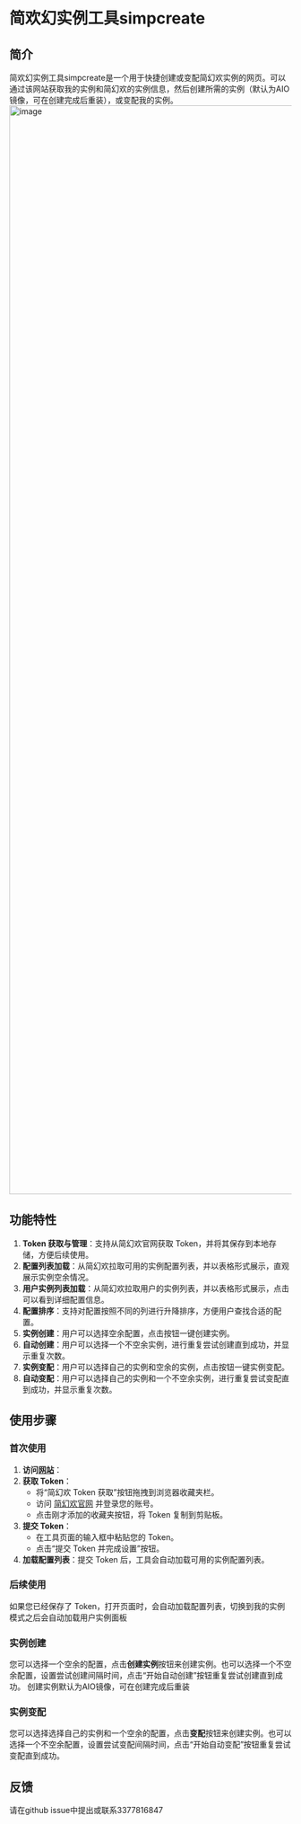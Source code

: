 # 简欢幻实例工具simpcreate

## 简介
简欢幻实例工具simpcreate是一个用于快捷创建或变配简幻欢实例的网页。可以通过该网站获取我的实例和简幻欢的实例信息，然后创建所需的实例（默认为AIO镜像，可在创建完成后重装），或变配我的实例。
<img width="1243" height="1939" alt="image" src="https://github.com/user-attachments/assets/96dd8850-e126-4409-8bdd-675b9294202d" />



## 功能特性
1. **Token 获取与管理**：支持从简幻欢官网获取 Token，并将其保存到本地存储，方便后续使用。
2. **配置列表加载**：从简幻欢拉取可用的实例配置列表，并以表格形式展示，直观展示实例空余情况。
3. **用户实例列表加载**：从简幻欢拉取用户的实例列表，并以表格形式展示，点击可以看到详细配置信息。
4. **配置排序**：支持对配置按照不同的列进行升降排序，方便用户查找合适的配置。
5. **实例创建**：用户可以选择空余配置，点击按钮一键创建实例。
6. **自动创建**：用户可以选择一个不空余实例，进行重复尝试创建直到成功，并显示重复次数。
7. **实例变配**：用户可以选择自己的实例和空余的实例，点击按钮一键实例变配。
8. **自动变配**：用户可以选择自己的实例和一个不空余实例，进行重复尝试变配直到成功，并显示重复次数。

## 使用步骤

### 首次使用
1. **访问[网站](https://zhazha7hao.github.io/simpcreate/)**：
2. **获取 Token**：
    - 将“简幻欢 Token 获取”按钮拖拽到浏览器收藏夹栏。
    - 访问 [简幻欢官网](https://simpfun.cn/console) 并登录您的账号。
    - 点击刚才添加的收藏夹按钮，将 Token 复制到剪贴板。
3. **提交 Token**：
    - 在工具页面的输入框中粘贴您的 Token。
    - 点击“提交 Token 并完成设置”按钮。
4. **加载配置列表**：提交 Token 后，工具会自动加载可用的实例配置列表。

### 后续使用
如果您已经保存了 Token，打开页面时，会自动加载配置列表，切换到我的实例模式之后会自动加载用户实例面板

### 实例创建
您可以选择一个空余的配置，点击**创建实例**按钮来创建实例。也可以选择一个不空余配置，设置尝试创建间隔时间，点击“开始自动创建”按钮重复尝试创建直到成功。
创建实例默认为AIO镜像，可在创建完成后重装

### 实例变配
您可以选择选择自己的实例和一个空余的配置，点击**变配**按钮来创建实例。也可以选择一个不空余配置，设置尝试变配间隔时间，点击“开始自动变配”按钮重复尝试变配直到成功。

## 反馈
请在github issue中提出或联系3377816847
